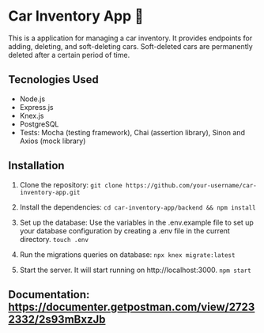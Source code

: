 # Car Inventory App :car:

This is a application for managing a car inventory. It provides endpoints for adding, deleting, and soft-deleting cars. Soft-deleted cars are permanently deleted after a certain period of time.

## Tecnologies Used
- Node.js
- Express.js
- Knex.js
- PostgreSQL
- Tests: Mocha (testing framework), Chai (assertion library), Sinon and Axios (mock library)

## Installation
1. Clone the repository:
```git clone https://github.com/your-username/car-inventory-app.git```

2. Install the dependencies:
```cd car-inventory-app/backend && npm install```

4. Set up the database:
Use the variables in the .env.example file to set up your database configuration by creating a .env file in the current directory.
```touch .env```

5. Run the migrations queries on database:
```npx knex migrate:latest```

6. Start the server. It will start running on http://localhost:3000.
```npm start```

## Documentation: https://documenter.getpostman.com/view/27232332/2s93mBxzJb
